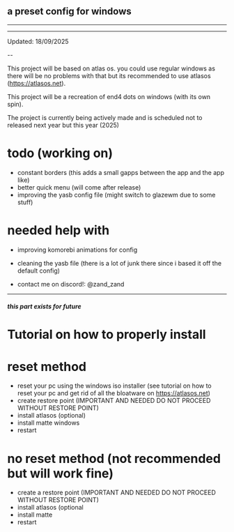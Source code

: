 ## a preset config for windows
----

---

Updated: 18/09/2025

--

This project will be based on atlas os. you could use regular windows as there will be no problems with that but its recommended to use atlasos (https://atlasos.net).

This project will be a recreation of end4 dots on windows (with its own spin).

The project is currently being actively made and is scheduled not to released next year but this year (2025)

# todo (working on)
- constant borders (this adds a small gapps between the app and the app like)
- better quick menu (will come after release)
- improving the yasb config file (might switch to glazewm due to some stuff)


# needed help with
- improving komorebi animations for config
- cleaning the yasb file (there is a lot of junk there since i based it off the default config)

- contact me on discord!: @zand_zand

---
##### this part exists for future
# Tutorial on how to properly install

# reset method
- reset your pc using the windows iso installer (see tutorial on how to reset your pc and get rid of all the bloatware on https://atlasos.net)
- create restore point (IMPORTANT AND NEEDED DO NOT PROCEED WITHOUT RESTORE POINT)
- install atlasos (optional)
- install matte windows
- restart

# no reset method (not recommended but will work fine)
- create a restore point (IMPORTANT AND NEEDED DO NOT PROCEED WITHOUT RESTORE POINT)
- install atlasos (optional
- install matte
- restart
